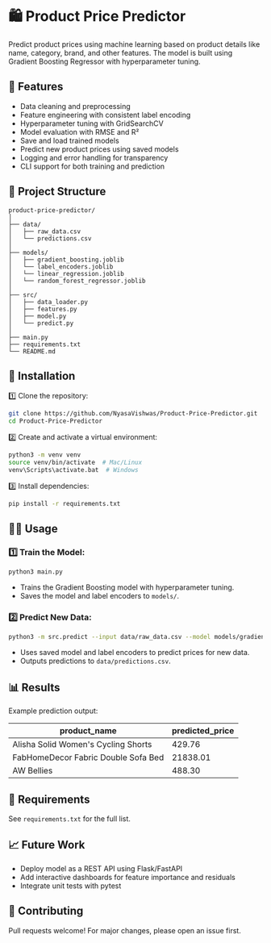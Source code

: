 # 🛍️ Product Price Predictor

Predict product prices using machine learning based on product details like name, category, brand, and other features. The model is built using Gradient Boosting Regressor with hyperparameter tuning.

## 🚀 Features

- Data cleaning and preprocessing
- Feature engineering with consistent label encoding
- Hyperparameter tuning with GridSearchCV
- Model evaluation with RMSE and R²
- Save and load trained models
- Predict new product prices using saved models
- Logging and error handling for transparency
- CLI support for both training and prediction

## 📂 Project Structure

```text
product-price-predictor/
│
├── data/
│   ├── raw_data.csv
│   └── predictions.csv
│
├── models/
│   ├── gradient_boosting.joblib
│   └── label_encoders.joblib
│   └── linear_regression.joblib
│   └── random_forest_regressor.joblib
│
├── src/
│   ├── data_loader.py
│   ├── features.py
│   ├── model.py
│   └── predict.py
│
├── main.py
├── requirements.txt
└── README.md
```

## 🔧 Installation

1️⃣ Clone the repository:
```bash
git clone https://github.com/NyasaVishwas/Product-Price-Predictor.git
cd Product-Price-Predictor
```

2️⃣ Create and activate a virtual environment:
```bash
python3 -m venv venv
source venv/bin/activate  # Mac/Linux
venv\Scripts\activate.bat  # Windows
```

3️⃣ Install dependencies:
```bash
pip install -r requirements.txt
```

## 🏃‍♀️ Usage

### 1️⃣ Train the Model:
```bash
python3 main.py
```
- Trains the Gradient Boosting model with hyperparameter tuning.
- Saves the model and label encoders to `models/`.

### 2️⃣ Predict New Data:
```bash
python3 -m src.predict --input data/raw_data.csv --model models/gradient_boosting.joblib --encoder models/label_encoders.joblib --output data/predictions.csv
```
- Uses saved model and label encoders to predict prices for new data.
- Outputs predictions to `data/predictions.csv`.

## 📊 Results

Example prediction output:

| product_name                           | predicted_price |
|----------------------------------------|-----------------|
| Alisha Solid Women's Cycling Shorts    | 429.76          |
| FabHomeDecor Fabric Double Sofa Bed    | 21838.01        |
| AW Bellies                             | 488.30          |

## 🧩 Requirements

See `requirements.txt` for the full list.

## 📈 Future Work

- Deploy model as a REST API using Flask/FastAPI
- Add interactive dashboards for feature importance and residuals
- Integrate unit tests with pytest

## 🤝 Contributing

Pull requests welcome! For major changes, please open an issue first.

